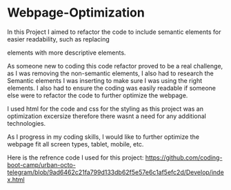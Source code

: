 # Webpage-Optimization
In this Project I aimed to refactor the code to include semantic elements for easier readability, such as replacing <div> elements with more descriptive elements.

As someone new to coding this code refactor proved to be a real challenge, as I  was removing the non-semantic elements, I also had to research the Semantic elements I was inserting to make sure I was using the right elements. I also had to ensure the coding was easily readable if someone else were to refactor the code to further optimize the webpage.

I used html for the code and css for the styling as this project was an optimization excersize therefore there wasnt a need for any additional technologies.

As I progress in my coding skills, I would like to further optimize the webpage fit all screen types, tablet, mobile, etc.

Here is the refrence code I used for this project:
https://github.com/coding-boot-camp/urban-octo-telegram/blob/9ad6462c21fa799d133db62f5e57e6c1af5efc2d/Develop/index.html